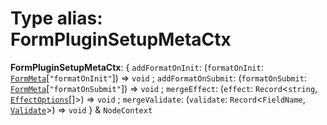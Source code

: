 # Type alias: FormPluginSetupMetaCtx

**FormPluginSetupMetaCtx**: { `addFormatOnInit`: (`formatOnInit`: [`FormMeta`](/auto-docs/node/interfaces/FormMeta.md)\[`"formatOnInit"`]) => `void` ; `addFormatOnSubmit`: (`formatOnSubmit`: [`FormMeta`](/auto-docs/node/interfaces/FormMeta.md)\[`"formatOnSubmit"`]) => `void` ; `mergeEffect`: (`effect`: `Record`<`string`, [`EffectOptions`](/auto-docs/node/types/EffectOptions.md)\[]>) => `void` ; `mergeValidate`: (`validate`: `Record`<`FieldName`, [`Validate`](/auto-docs/node/types/Validate.md)>) => `void`  } & `NodeContext`
